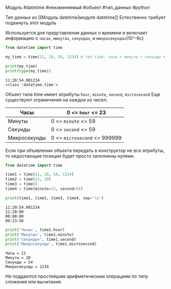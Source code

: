 Модуль #datetime #неизменяемый #объект #тип_данных #python 

Тип данных из [[Модуль datetime|модуля datetime]]
Естественно требует подкинуть этот модуль

Используется для представления данных о времени и включает информацию о `часах`, `минутах`, `секундах`, и `микросекундах`(10^-6c)
```python
from datetime import time

my_time = time(11, 20, 54, 1234) # тип time: часы + минуты + секунды + микросекунды

print(my_time)
print(type(my_time))
```
```
11:20:54.001234
<class 'datetime.time'>
```
Объект типа time имеет атрибуты `hour`, `minute`, `second`, `microsecond`
Еще существуют ограничения на каждое из чисел:

| Часы         | 0 <= `hour` <= 23            |
| ------------ | ---------------------------- |
| Минуты       | 0 <= `minute` <= 59          |
| Секунды      | 0 <= `second` <= 59          |
| Микросекунды | 0 <= `microsecond` <= 999999 |
Если при объявлении объекта передать в конструктор не все атрибуты, то недостающие позиции будет просто заполнены нулями.
```python
from datetime import time

time1 = time(11, 20, 54, 1234)
time2 = time(11, 20)
time3 = time()
time4 = time(minute=23, second=56)

print(time1, time2, time3, time4, sep='\n')
```
```
11:20:54.001234
11:20:00
00:00:00
00:23:56
```
```python
print('Часы=', time1.hour)
print('Минуты=', time1.minute)
print('Секунды=', time1.second)
print('Микросекунды', time1.microsecond)
```
```
Часы = 11
Минуты = 20
Секунды = 54
Микросекунды = 1234
```

Не поддаются простейшим арифметическим операциям по типу сложения или вычитания. 